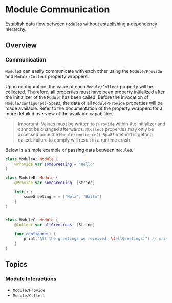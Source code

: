 # Module Communication

Establish data flow between `Module`s without establishing a dependency hierarchy.  

<!--

This source file is part of the Stanford Spezi open-source project

SPDX-FileCopyrightText: 2023 Stanford University and the project authors (see CONTRIBUTORS.md)

SPDX-License-Identifier: MIT

-->

## Overview

### Communication

``Module``s can easily communicate with each other using the ``Module/Provide`` and ``Module/Collect`` property wrappers.

Upon configuration, the value of each ``Module/Collect`` property will be collected. Therefore,
all properties must have been property initialized after the initializer of the ``Module`` has been called.
Before the invocation of ``Module/configure()-5pa83``, the data of all ``Module/Provide`` properties will be made available.
Refer to the documentation of the property wrappers for a more detailed overview of the available capabilities.

> Important: Values must be written to `@Provide` within the initializer and cannot be changed afterwards. `@Collect` properties
    may only be accessed once the ``Module/configure()-5pa83`` method is getting called. Failure to comply will result in a runtime crash. 

Below is a simple example of passing data between ``Module``s.

```swift
class ModuleA: Module {
    @Provide var someGreeting = "Hello"
}

class ModuleB: Module {
    @Provide var someGreeting: [String]

    init() {
        someGreeting = = ["Hola", "Hallo"]
    }
}


class ModuleC: Module {
    @Collect var allGreetings: [String]

    func configure() {
        print("All the greetings we received: \(allGreetings)") // prints "Hello", "Hola", "Hallo" in any order
    }
}
```

## Topics

### Module Interactions

- ``Module/Provide``
- ``Module/Collect``
